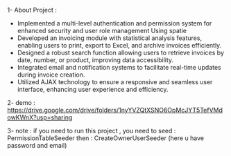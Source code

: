 

1- About Project : 

- Implemented a multi-level authentication and permission system for enhanced security and user role management Using spatie
- Developed an invoicing module with statistical analysis features, enabling users to print, export to Excel, and archive invoices efficiently.
- Designed a robust search function allowing users to retrieve invoices by date, number, or product, improving data accessibility.
- Integrated email and notification systems to facilitate real-time updates during invoice creation.
- Utilized AJAX technology to ensure a responsive and seamless user interface, enhancing user experience and efficiency.

2- demo : 
https://drive.google.com/drive/folders/1nyYVZQtXSNO6OpMcJYT5TefVMdowKWnX?usp=sharing

3- note :
if you need to run this project , you need to seed :
PermissionTableSeeder
then : CreateOwnerUserSeeder (here u have password and email)


